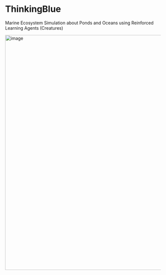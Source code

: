 # ThinkingBlue
Marine Ecosystem Simulation about Ponds and Oceans using Reinforced Learning Agents (Creatures)

<img width="1150" height="760" alt="image" src="https://github.com/user-attachments/assets/31635e8e-5fae-415b-a139-6eb006f53fa5" />
